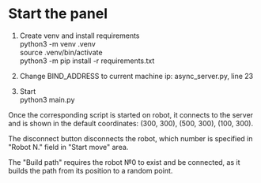 # Start the panel
1. Create venv and install requirements  
python3 -m venv .venv  
source .venv/bin/activate  
python3 -m pip install -r requirements.txt

2. Change BIND_ADDRESS to current machine ip: async_server.py, line 23

3. Start  
python3 main.py

<p>Once the corresponding script is started on robot, it connects to the server and is shown in the default coordinates: (300, 300), (500, 300), (100, 300).
<p>The disconnect button disconnects the robot, which number is specified in "Robot N." field in "Start move" area.
<p>The "Build path" requires the robot №0 to exist and be connected, as it builds the path from its position to a random point.  